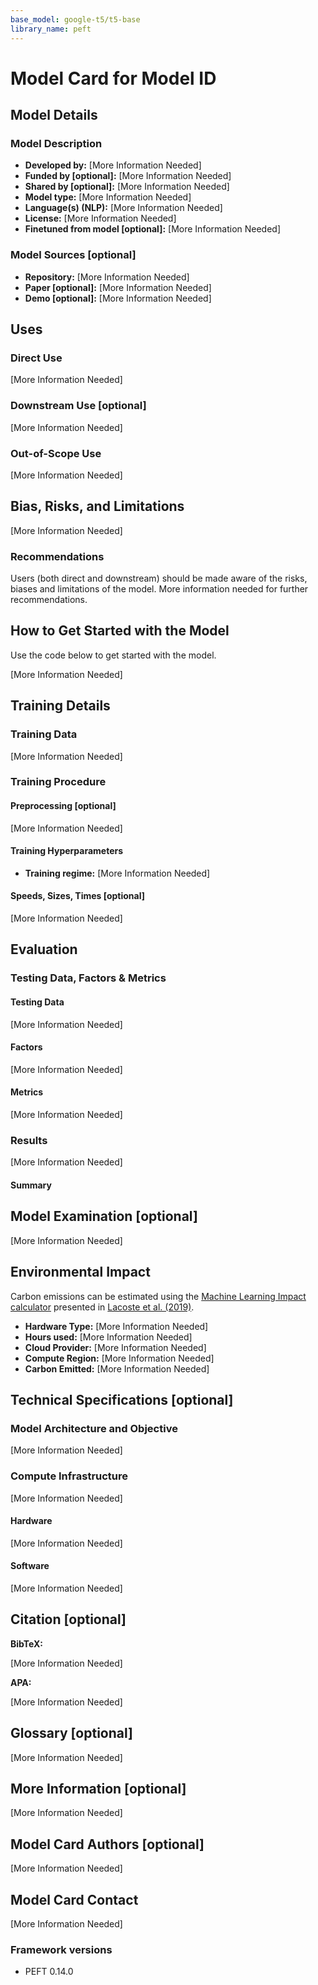 ```yaml
---
base_model: google-t5/t5-base
library_name: peft
---
```


# Model Card for Model ID

<!-- Provide a quick summary of what the model is/does. -->



## Model Details

### Model Description

<!-- Provide a longer summary of what this model is. -->



- **Developed by:** [More Information Needed]
- **Funded by [optional]:** [More Information Needed]
- **Shared by [optional]:** [More Information Needed]
- **Model type:** [More Information Needed]
- **Language(s) (NLP):** [More Information Needed]
- **License:** [More Information Needed]
- **Finetuned from model [optional]:** [More Information Needed]

### Model Sources [optional]

<!-- Provide the basic links for the model. -->

- **Repository:** [More Information Needed]
- **Paper [optional]:** [More Information Needed]
- **Demo [optional]:** [More Information Needed]

## Uses

<!-- Address questions around how the model is intended to be used, including the foreseeable users of the model and those affected by the model. -->

### Direct Use

<!-- This section is for the model use without fine-tuning or plugging into a larger ecosystem/app. -->

[More Information Needed]

### Downstream Use [optional]

<!-- This section is for the model use when fine-tuned for a task, or when plugged into a larger ecosystem/app -->

[More Information Needed]

### Out-of-Scope Use

<!-- This section addresses misuse, malicious use, and uses that the model will not work well for. -->

[More Information Needed]

## Bias, Risks, and Limitations

<!-- This section is meant to convey both technical and sociotechnical limitations. -->

[More Information Needed]

### Recommendations

<!-- This section is meant to convey recommendations with respect to the bias, risk, and technical limitations. -->

Users (both direct and downstream) should be made aware of the risks, biases and limitations of the model. More information needed for further recommendations.

## How to Get Started with the Model

Use the code below to get started with the model.

[More Information Needed]

## Training Details

### Training Data

<!-- This should link to a Dataset Card, perhaps with a short stub of information on what the training data is all about as well as documentation related to data pre-processing or additional filtering. -->

[More Information Needed]

### Training Procedure

<!-- This relates heavily to the Technical Specifications. Content here should link to that section when it is relevant to the training procedure. -->

#### Preprocessing [optional]

[More Information Needed]


#### Training Hyperparameters

- **Training regime:** [More Information Needed] <!--fp32, fp16 mixed precision, bf16 mixed precision, bf16 non-mixed precision, fp16 non-mixed precision, fp8 mixed precision -->

#### Speeds, Sizes, Times [optional]

<!-- This section provides information about throughput, start/end time, checkpoint size if relevant, etc. -->

[More Information Needed]

## Evaluation

<!-- This section describes the evaluation protocols and provides the results. -->

### Testing Data, Factors & Metrics

#### Testing Data

<!-- This should link to a Dataset Card if possible. -->

[More Information Needed]

#### Factors

<!-- These are the things the evaluation is disaggregating by, e.g., subpopulations or domains. -->

[More Information Needed]

#### Metrics

<!-- These are the evaluation metrics being used, ideally with a description of why. -->

[More Information Needed]

### Results

[More Information Needed]

#### Summary



## Model Examination [optional]

<!-- Relevant interpretability work for the model goes here -->

[More Information Needed]

## Environmental Impact

<!-- Total emissions (in grams of CO2eq) and additional considerations, such as electricity usage, go here. Edit the suggested text below accordingly -->

Carbon emissions can be estimated using the [Machine Learning Impact calculator](https://mlco2.github.io/impact#compute) presented in [Lacoste et al. (2019)](https://arxiv.org/abs/1910.09700).

- **Hardware Type:** [More Information Needed]
- **Hours used:** [More Information Needed]
- **Cloud Provider:** [More Information Needed]
- **Compute Region:** [More Information Needed]
- **Carbon Emitted:** [More Information Needed]

## Technical Specifications [optional]

### Model Architecture and Objective

[More Information Needed]

### Compute Infrastructure

[More Information Needed]

#### Hardware

[More Information Needed]

#### Software

[More Information Needed]

## Citation [optional]

<!-- If there is a paper or blog post introducing the model, the APA and Bibtex information for that should go in this section. -->

**BibTeX:**

[More Information Needed]

**APA:**

[More Information Needed]

## Glossary [optional]

<!-- If relevant, include terms and calculations in this section that can help readers understand the model or model card. -->

[More Information Needed]

## More Information [optional]

[More Information Needed]

## Model Card Authors [optional]

[More Information Needed]

## Model Card Contact

[More Information Needed]
### Framework versions

- PEFT 0.14.0